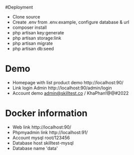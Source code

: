 #Deployment
* Clone source
* Create .env from .env.example, configure database & url
* composer install
* php artisan key:generate
* php artisan storage:link
* php artisan migrate
* php artisan db:seed

# Demo
* Homepage with list product demo http://localhost:90/
* Link login Admin http://localhost:90/admin/login
* Account demo admin@skilltest.co / KhaPhan!@@#2022 

# Docker information
* Web link http://localhost:90/
* Phpmyadmin link http://localhost:91/
* Account mysql root/123456
* Database host skilltest-mysql
* Database name 'data'
